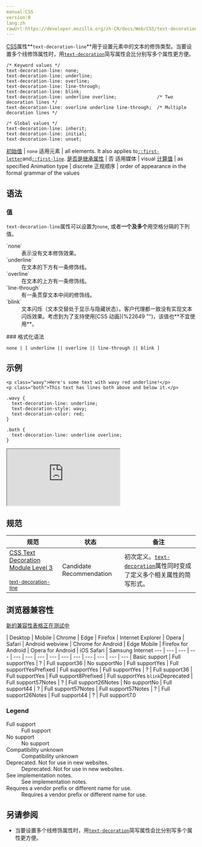 ```yaml
---
manual:CSS
version:0
lang:zh
rawUrl:https://developer.mozilla.org/zh-CN/docs/Web/CSS/text-decoration-line
---
```






[CSS](%28421 "")属性**`text-decoration-line`**用于设置元素中的文本的修饰类型。当要设置多个线修饰属性时，用[`text-decoration`](%28212 "text-decoration 这个 CSS 属性是用于设置文本排版（下划线、顶划线、删除线或者闪烁）。下划线和顶划线修饰于文本的下部，删除线位于文本之上。")简写属性会比分别写多个属性更方便。


```
/* Keyword values */
text-decoration-line: none;
text-decoration-line: underline;
text-decoration-line: overline;
text-decoration-line: line-through;
text-decoration-line: blink;
text-decoration-line: underline overline;               /* Two decoration lines */
text-decoration-line: overline underline line-through;  /* Multiple decoration lines */

/* Global values */
text-decoration-line: inherit;
text-decoration-line: initial;
text-decoration-line: unset;
```

[初始值](%28302 "") | `none` 
适用元素 | all elements. It also applies to[`::first-letter`](%27929 "CSS 伪元素 ::first-letter会选中某 block-level element（块级元素）第一行的第一个字母，并且文字所处的行之前没有其他内容（如图片和内联的表格） 。")and[`::first-line`](%27930 "::first-line CSS pseudo-element （CSS伪元素）在某 block-level element （块级元素）的第一行应用样式。第一行的长度取决于很多因素，包括元素宽度，文档宽度和文本的文字大小。"). 
[是否是继承属性](%28299 "") | 否 
适用媒体 | visual 
[计算值](%28304 "") | as specified 
Animation type | discrete 
正规顺序 | order of appearance in the formal grammar of the values 


## 语法<a name="语法"></a>

### 值<a name="值"></a>


`text-decoration-line`属性可以设置为`none`, 或者**一个及多个**用空格分隔的下列值。

<dl><dt id=''>`none`</dt><dd>表示没有文本修饰效果。</dd><dt id=''>`underline`</dt><dd>在文本的下方有一条修饰线。</dd><dt id=''>`overline`</dt><dd>在文本的上方有一条修饰线。</dd><dt id=''>`line-through`</dt><dd>有一条贯穿文本中间的修饰线。</dd><dt id=''>`blink<i></i>`</dt><dd>文本闪烁（文本交替处于显示与隐藏状态）。客户代理都一致没有实现文本闪烁效果。考虑到为了支持使用[CSS 动画](%22649 "")，该值也**不宜使用**。</dd></dl>
### 格式化语法<a name="格式化语法"></a>

```
none | [ underline || overline || line-through || blink ]
```

## 示例<a name="示例"></a>

```
<p class="wavy">Here's some text with wavy red underline!</p>
<p class="both">This text has lines both above and below it.</p>
```

```
.wavy { 
  text-decoration-line: underline;
  text-decoration-style: wavy;
  text-decoration-color: red;
}

.both {
  text-decoration-line: underline overline;
}
```


<iframe src='https://mdn.mozillademos.org/zh-CN/docs/Web/CSS/text-decoration-line$samples/Examples?revision=1341383' width='null' height='null'></iframe>




## 规范<a name="规范"></a>

规范 | 状态 | 备注 
 ---  |  ---  |  ---  | 
[CSS Text Decoration Module Level 3<br></br><small>text-decoration-line</small>](%32174 "") | Candidate Recommendation | 初次定义。[`text-decoration`](%28212 "text-decoration 这个 CSS 属性是用于设置文本排版（下划线、顶划线、删除线或者闪烁）。下划线和顶划线修饰于文本的下部，删除线位于文本之上。")属性同时变成了定义多个相关属性的简写形式。 


## 浏览器兼容性<a name="浏览器兼容性"></a>




[新的兼容性表格正在测试中<i></i>](%3360 "")

 | <abbr>Desktop<i></i></abbr> | <abbr>Mobile<i></i></abbr> 
 | <abbr>Chrome<i></i></abbr> | <abbr>Edge<i></i></abbr> | <abbr>Firefox<i></i></abbr> | <abbr>Internet Explorer<i></i></abbr> | <abbr>Opera<i></i></abbr> | <abbr>Safari<i></i></abbr> | <abbr>Android webview<i></i></abbr> | <abbr>Chrome for Android<i></i></abbr> | <abbr>Edge Mobile<i></i></abbr> | <abbr>Firefox for Android<i></i></abbr> | <abbr>Opera for Android<i></i></abbr> | <abbr>iOS Safari<i></i></abbr> | <abbr>Samsung Internet<i></i></abbr> 
 ---  |  ---  |  ---  |  ---  |  ---  |  ---  |  ---  |  ---  |  ---  |  ---  |  ---  |  ---  |  ---  |  ---  | 
Basic support | <abbr>Full support</abbr>Yes | <abbr>?</abbr> | <abbr>Full support</abbr>36 | <abbr>No support</abbr>No | <abbr>Full support</abbr>Yes | <abbr>Full support</abbr>Yes<abbr>Prefixed<i></i></abbr> | <abbr>Full support</abbr>Yes | <abbr>Full support</abbr>Yes | <abbr>?</abbr> | <abbr>Full support</abbr>36 | <abbr>Full support</abbr>Yes | <abbr>Full support</abbr>8<abbr>Prefixed<i></i></abbr> | <abbr>Full support</abbr>Yes 
`blink`<abbr>Deprecated<i></i></abbr> | <abbr>Full support</abbr>57<abbr>Notes<i></i></abbr> | <abbr>?</abbr> | <abbr>Full support</abbr>26<abbr>Notes<i></i></abbr> | <abbr>No support</abbr>No | <abbr>Full support</abbr>44 | <abbr>?</abbr> | <abbr>Full support</abbr>57<abbr>Notes<i></i></abbr> | <abbr>Full support</abbr>57<abbr>Notes<i></i></abbr> | <abbr>?</abbr> | <abbr>Full support</abbr>26<abbr>Notes<i></i></abbr> | <abbr>Full support</abbr>44 | <abbr>?</abbr> | <abbr>Full support</abbr>7.0 


### Legend<a name="Legend"></a>
<dl><dt id=''><abbr>Full support</abbr></dt><dd>Full support</dd><dt id=''><abbr>No support</abbr></dt><dd>No support</dd><dt id=''><abbr>Compatibility unknown</abbr></dt><dd>Compatibility unknown</dd><dt id=''><abbr>Deprecated. Not for use in new websites.<i></i></abbr></dt><dd>Deprecated. Not for use in new websites.</dd><dt id=''><abbr>See implementation notes.<i></i></abbr></dt><dd>See implementation notes.</dd><dt id=''><abbr>Requires a vendor prefix or different name for use.<i></i></abbr></dt><dd>Requires a vendor prefix or different name for use.</dd></dl>





## 另请参阅<a name="另请参阅"></a>

* 当要设置多个线修饰属性时，用[`text-decoration`](%28212 "text-decoration 这个 CSS 属性是用于设置文本排版（下划线、顶划线、删除线或者闪烁）。下划线和顶划线修饰于文本的下部，删除线位于文本之上。")简写属性会比分别写多个属性更方便。



